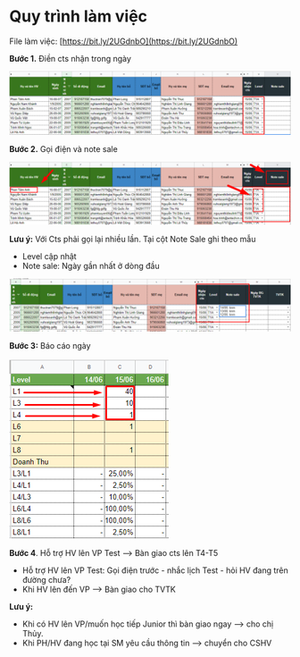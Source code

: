 # Quy trình làm việc

File làm việc: [https://bit.ly/2UGdnbO](https://bit.ly/2UGdnbO)

**Bước 1.** Điền cts nhận trong ngày

![B&#x1B0;&#x1A1;&#x301;c 1](../.gitbook/assets/b1.png)

**Bước 2.** Gọi điện và note sale

![B&#x1B0;&#x1A1;&#x301;c 2](../.gitbook/assets/b2%20%281%29.png)

**Lưu ý:** Với Cts phải gọi lại nhiều lần. Tại cột Note Sale ghi theo mẫu

* Level cập nhật
* Note sale: Ngày gần nhất ở dòng đầu

![](../.gitbook/assets/b22.png)

**Bước 3:** Báo cáo ngày

![](../.gitbook/assets/b3.png)

**Bước 4**. Hỗ trợ HV lên VP Test --&gt; Bàn giao cts lên T4-T5

* Hỗ trợ HV lên VP Test: Gọi điện trước - nhắc lịch Test - hỏi HV đang trên đường chưa?
* Khi HV lên đến VP --&gt; Bàn giao cho TVTK

**Lưu ý:** 

* Khi có HV lên VP/muốn học tiếp Junior thì bàn giao ngay --&gt; cho chị Thủy.
* Khi PH/HV đang học tại SM yêu cầu thông tin --&gt; chuyển cho CSHV

